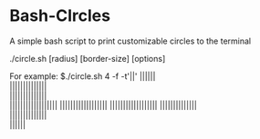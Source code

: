 # Bash-CIrcles
A simple bash script to print customizable circles to the terminal

./circle.sh [radius] [border-size] [options]

For example:
$./circle.sh 4 -f -t'||'
      ||||||      
  ||||||||||||||  
  ||||||||||||||  
||||||||||||||||||
||||||||||||||||||
||||||||||||||||||
  ||||||||||||||  
  ||||||||||||||  
      ||||||    
